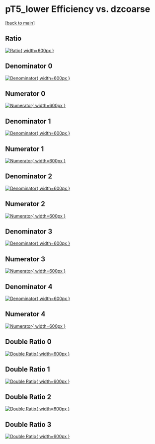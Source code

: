 # pT5_lower Efficiency vs. dzcoarse

[[back to main](./)]



## Ratio

[![Ratio](../mtv/var/pT5_lower_xtr_13_-1_eff_dzcoarse.png){ width=600px }](../mtv/var/pT5_lower_xtr_13_-1_eff_dzcoarse.pdf)

## Denominator 0

[![Denominator](../mtv/den/pT5_lower_xtr_13_-1_eff_dzcoarse_den0.png){ width=600px }](../mtv/den/pT5_lower_xtr_13_-1_eff_dzcoarse_den0.pdf)

## Numerator 0

[![Numerator](../mtv/num/pT5_lower_xtr_13_-1_eff_dzcoarse_num0.png){ width=600px }](../mtv/num/pT5_lower_xtr_13_-1_eff_dzcoarse_num0.pdf)

## Denominator 1

[![Denominator](../mtv/den/pT5_lower_xtr_13_-1_eff_dzcoarse_den1.png){ width=600px }](../mtv/den/pT5_lower_xtr_13_-1_eff_dzcoarse_den1.pdf)

## Numerator 1

[![Numerator](../mtv/num/pT5_lower_xtr_13_-1_eff_dzcoarse_num1.png){ width=600px }](../mtv/num/pT5_lower_xtr_13_-1_eff_dzcoarse_num1.pdf)

## Denominator 2

[![Denominator](../mtv/den/pT5_lower_xtr_13_-1_eff_dzcoarse_den2.png){ width=600px }](../mtv/den/pT5_lower_xtr_13_-1_eff_dzcoarse_den2.pdf)

## Numerator 2

[![Numerator](../mtv/num/pT5_lower_xtr_13_-1_eff_dzcoarse_num2.png){ width=600px }](../mtv/num/pT5_lower_xtr_13_-1_eff_dzcoarse_num2.pdf)

## Denominator 3

[![Denominator](../mtv/den/pT5_lower_xtr_13_-1_eff_dzcoarse_den3.png){ width=600px }](../mtv/den/pT5_lower_xtr_13_-1_eff_dzcoarse_den3.pdf)

## Numerator 3

[![Numerator](../mtv/num/pT5_lower_xtr_13_-1_eff_dzcoarse_num3.png){ width=600px }](../mtv/num/pT5_lower_xtr_13_-1_eff_dzcoarse_num3.pdf)

## Denominator 4

[![Denominator](../mtv/den/pT5_lower_xtr_13_-1_eff_dzcoarse_den4.png){ width=600px }](../mtv/den/pT5_lower_xtr_13_-1_eff_dzcoarse_den4.pdf)

## Numerator 4

[![Numerator](../mtv/num/pT5_lower_xtr_13_-1_eff_dzcoarse_num4.png){ width=600px }](../mtv/num/pT5_lower_xtr_13_-1_eff_dzcoarse_num4.pdf)

## Double Ratio 0

[![Double Ratio](../mtv/ratio/pT5_lower_xtr_13_-1_eff_dzcoarse_ratio0.png){ width=600px }](../mtv/ratio/pT5_lower_xtr_13_-1_eff_dzcoarse_ratio0.pdf)

## Double Ratio 1

[![Double Ratio](../mtv/ratio/pT5_lower_xtr_13_-1_eff_dzcoarse_ratio1.png){ width=600px }](../mtv/ratio/pT5_lower_xtr_13_-1_eff_dzcoarse_ratio1.pdf)

## Double Ratio 2

[![Double Ratio](../mtv/ratio/pT5_lower_xtr_13_-1_eff_dzcoarse_ratio2.png){ width=600px }](../mtv/ratio/pT5_lower_xtr_13_-1_eff_dzcoarse_ratio2.pdf)

## Double Ratio 3

[![Double Ratio](../mtv/ratio/pT5_lower_xtr_13_-1_eff_dzcoarse_ratio3.png){ width=600px }](../mtv/ratio/pT5_lower_xtr_13_-1_eff_dzcoarse_ratio3.pdf)

